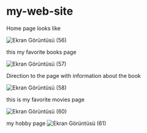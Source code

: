 # my-web-site
Home page looks like

![Ekran Görüntüsü (56)](https://github.com/Chilmintch/my-web-site-main/assets/102154946/b473ce58-81dd-4197-aa2e-7580643f906e)



this my favorite books page 

![Ekran Görüntüsü (57)](https://github.com/Chilmintch/my-web-site-main/assets/102154946/56c146ac-cbaf-435c-b797-5d3c0bf3ca65)



Direction to the page with information about the book

![Ekran Görüntüsü (58)](https://github.com/Chilmintch/my-web-site-main/assets/102154946/1e9dff59-6a43-4587-a09e-6eea6520e619)




this is my favorite movies page

![Ekran Görüntüsü (60)](https://github.com/Chilmintch/my-web-site-main/assets/102154946/d47e485d-ed63-4b99-b87e-7af526b84c3c)



my hobby page
![Ekran Görüntüsü (61)](https://github.com/Chilmintch/my-web-site-main/assets/102154946/a92bfddd-1860-4ade-82be-7e926e5329b3)
